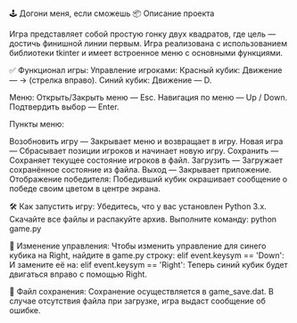 🕹️ Догони меня, если сможешь
📦 Описание проекта

Игра представляет собой простую гонку двух квадратов, где цель — достичь финишной линии первым. Игра реализована с использованием библиотеки tkinter и имеет встроенное меню с основными функциями.

✅ Функционал игры:
Управление игроками:
Красный кубик: Движение — → (стрелка вправо).
Синий кубик: Движение — D.

Меню:
Открыть/Закрыть меню — Esc.
Навигация по меню — Up / Down.
Подтвердить выбор — Enter.

Пункты меню:

Возобновить игру — Закрывает меню и возвращает в игру.
Новая игра — Сбрасывает позиции игроков и начинает новую игру.
Сохранить — Сохраняет текущее состояние игроков в файл.
Загрузить — Загружает сохранённое состояние из файла.
Выход — Закрывает приложение.
Отображение победителя:
Победивший кубик окрашивает сообщение о победе своим цветом в центре экрана.

🛠️ Как запустить игру:
Убедитесь, что у вас установлен Python 3.x.
Скачайте все файлы и распакуйте архив.
Выполните команду:
python game.py

🔄 Изменение управления:
Чтобы изменить управление для синего кубика на Right, найдите в game.py строку:
elif event.keysym == 'Down':
И замените её на:
elif event.keysym == 'Right':
Теперь синий кубик будет двигаться вправо с помощью Right.

💾 Файл сохранения:
Сохранение оcуществляется в game_save.dat.
В случае отсутствия файла при загрузке, игра выдаст сообщение об ошибке.

